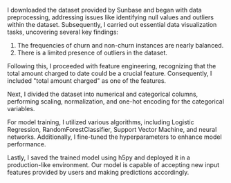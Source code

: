 I downloaded the dataset provided by Sunbase and began with data preprocessing, addressing issues like identifying null values and outliers within the dataset. Subsequently, I carried out essential data visualization tasks, uncovering several key findings:

1. The frequencies of churn and non-churn instances are nearly balanced.
2. There is a limited presence of outliers in the dataset.

Following this, I proceeded with feature engineering, recognizing that the total amount charged to date could be a crucial feature. Consequently, I included "total amount charged" as one of the features.

Next, I divided the dataset into numerical and categorical columns, performing scaling, normalization, and one-hot encoding for the categorical variables.

For model training, I utilized various algorithms, including Logistic Regression, RandomForestClassifier, Support Vector Machine, and neural networks. Additionally, I fine-tuned the hyperparameters to enhance model performance.

Lastly, I saved the trained model using h5py and deployed it in a production-like environment. Our model is capable of accepting new input features provided by users and making predictions accordingly.
